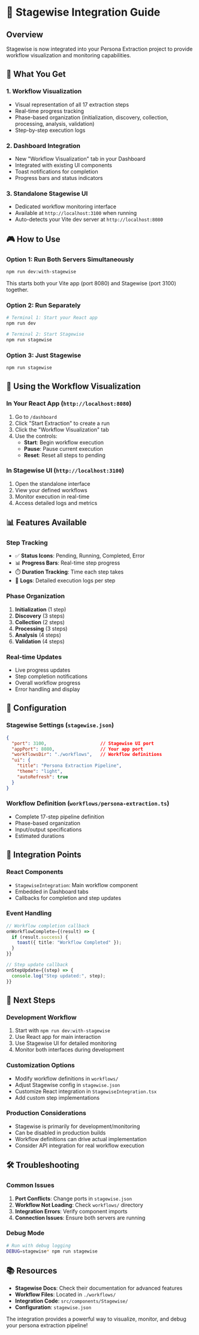 # 🚀 Stagewise Integration Guide

## Overview
Stagewise is now integrated into your Persona Extraction project to provide workflow visualization and monitoring capabilities.

## 🎯 What You Get

### 1. **Workflow Visualization**
- Visual representation of all 17 extraction steps
- Real-time progress tracking
- Phase-based organization (initialization, discovery, collection, processing, analysis, validation)
- Step-by-step execution logs

### 2. **Dashboard Integration**
- New "Workflow Visualization" tab in your Dashboard
- Integrated with existing UI components
- Toast notifications for completion
- Progress bars and status indicators

### 3. **Standalone Stagewise UI**
- Dedicated workflow monitoring interface
- Available at `http://localhost:3100` when running
- Auto-detects your Vite dev server at `http://localhost:8080`

## 🎮 How to Use

### **Option 1: Run Both Servers Simultaneously**
```bash
npm run dev:with-stagewise
```
This starts both your Vite app (port 8080) and Stagewise (port 3100) together.

### **Option 2: Run Separately**
```bash
# Terminal 1: Start your React app
npm run dev

# Terminal 2: Start Stagewise
npm run stagewise
```

### **Option 3: Just Stagewise**
```bash
npm run stagewise
```

## 🎨 Using the Workflow Visualization

### **In Your React App** (`http://localhost:8080`)
1. Go to `/dashboard`
2. Click "Start Extraction" to create a run
3. Click the "Workflow Visualization" tab
4. Use the controls:
   - **Start**: Begin workflow execution
   - **Pause**: Pause current execution
   - **Reset**: Reset all steps to pending

### **In Stagewise UI** (`http://localhost:3100`)
1. Open the standalone interface
2. View your defined workflows
3. Monitor execution in real-time
4. Access detailed logs and metrics

## 📊 Features Available

### **Step Tracking**
- ✅ **Status Icons**: Pending, Running, Completed, Error
- 📊 **Progress Bars**: Real-time step progress
- ⏱️ **Duration Tracking**: Time each step takes
- 📝 **Logs**: Detailed execution logs per step

### **Phase Organization**
1. **Initialization** (1 step)
2. **Discovery** (3 steps)
3. **Collection** (2 steps) 
4. **Processing** (3 steps)
5. **Analysis** (4 steps)
6. **Validation** (4 steps)

### **Real-time Updates**
- Live progress updates
- Step completion notifications
- Overall workflow progress
- Error handling and display

## 🔧 Configuration

### **Stagewise Settings** (`stagewise.json`)
```json
{
  "port": 3100,                    // Stagewise UI port
  "appPort": 8080,                 // Your app port
  "workflowsDir": "./workflows",   // Workflow definitions
  "ui": {
    "title": "Persona Extraction Pipeline",
    "theme": "light",
    "autoRefresh": true
  }
}
```

### **Workflow Definition** (`workflows/persona-extraction.ts`)
- Complete 17-step pipeline definition
- Phase-based organization
- Input/output specifications
- Estimated durations

## 🔗 Integration Points

### **React Components**
- `StagewiseIntegration`: Main workflow component
- Embedded in Dashboard tabs
- Callbacks for completion and step updates

### **Event Handling**
```typescript
// Workflow completion callback
onWorkflowComplete={(result) => {
  if (result.success) {
    toast({ title: "Workflow Completed" });
  }
}}

// Step update callback
onStepUpdate={(step) => {
  console.log("Step updated:", step);
}}
```

## 🎯 Next Steps

### **Development Workflow**
1. Start with `npm run dev:with-stagewise`
2. Use React app for main interaction
3. Use Stagewise UI for detailed monitoring
4. Monitor both interfaces during development

### **Customization Options**
- Modify workflow definitions in `workflows/`
- Adjust Stagewise config in `stagewise.json`
- Customize React integration in `StagewiseIntegration.tsx`
- Add custom step implementations

### **Production Considerations**
- Stagewise is primarily for development/monitoring
- Can be disabled in production builds
- Workflow definitions can drive actual implementation
- Consider API integration for real workflow execution

## 🛠️ Troubleshooting

### **Common Issues**
1. **Port Conflicts**: Change ports in `stagewise.json`
2. **Workflow Not Loading**: Check `workflows/` directory
3. **Integration Errors**: Verify component imports
4. **Connection Issues**: Ensure both servers are running

### **Debug Mode**
```bash
# Run with debug logging
DEBUG=stagewise* npm run stagewise
```

## 📚 Resources

- **Stagewise Docs**: Check their documentation for advanced features
- **Workflow Files**: Located in `./workflows/`
- **Integration Code**: `src/components/Stagewise/`
- **Configuration**: `stagewise.json`

The integration provides a powerful way to visualize, monitor, and debug your persona extraction pipeline!
